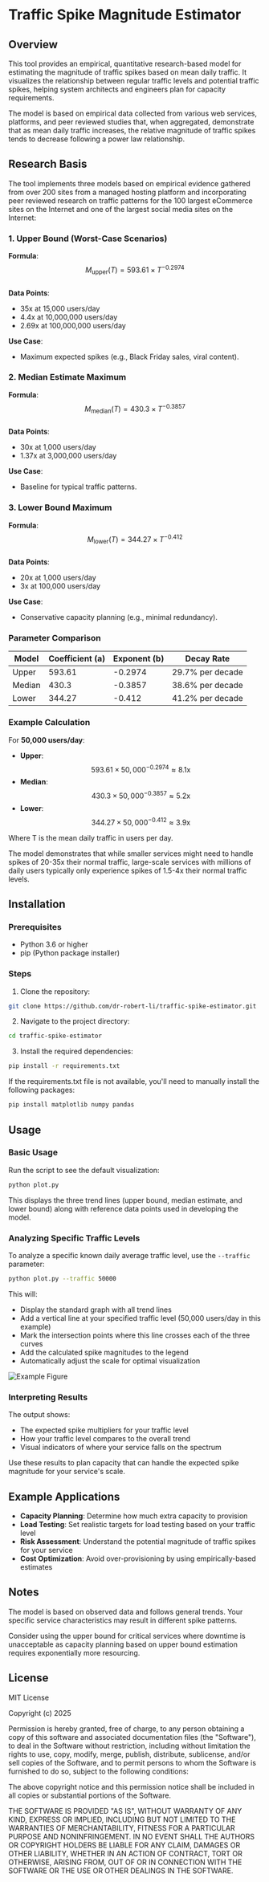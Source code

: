 # Traffic Spike Magnitude Estimator

## Overview

This tool provides an empirical, quantitative research-based model for estimating the magnitude of traffic spikes based on mean daily traffic. It visualizes the relationship between regular traffic levels and potential traffic spikes, helping system architects and engineers plan for capacity requirements.

The model is based on empirical data collected from various web services, platforms, and peer reviewed studies that, when aggregated, demonstrate that as mean daily traffic increases, the relative magnitude of traffic spikes tends to decrease following a power law relationship.

## Research Basis

The tool implements three models based on empirical evidence gathered from over 200 sites from a managed hosting platform and incorporating peer reviewed research on traffic patterns for the 100 largest eCommerce sites on the Internet and one of the largest social media sites on the Internet:

### **1. Upper Bound (Worst-Case Scenarios)**  
**Formula**:  
$$M_{\text{upper}}(T) = 593.61 \times T^{-0.2974}$$  
**Data Points**:  
- 35x at 15,000 users/day  
- 4.4x at 10,000,000 users/day  
- 2.69x at 100,000,000 users/day  

**Use Case**:  
- Maximum expected spikes (e.g., Black Friday sales, viral content).  

### **2. Median Estimate Maximum**  
**Formula**:  
$$M_{\text{median}}(T) = 430.3 \times T^{-0.3857}$$  
**Data Points**:  
- 30x at 1,000 users/day  
- 1.37x at 3,000,000 users/day  

**Use Case**:  
- Baseline for typical traffic patterns.  

### **3. Lower Bound Maximum**  
**Formula**:  
$$M_{\text{lower}}(T) = 344.27 \times T^{-0.412}$$  
**Data Points**:  
- 20x at 1,000 users/day  
- 3x at 100,000 users/day  

**Use Case**:  
- Conservative capacity planning (e.g., minimal redundancy).  

### **Parameter Comparison**  
| Model | Coefficient (a) | Exponent (b) | Decay Rate |  
|-------|---------------------|------------------|------------|  
| Upper | 593.61 | -0.2974 | 29.7% per decade |  
| Median | 430.3 | -0.3857 | 38.6% per decade |  
| Lower | 344.27 | -0.412 | 41.2% per decade |  

### **Example Calculation**  
For **50,000 users/day**:  
- **Upper**: $$593.61 \times 50,000^{-0.2974} \approx 8.1\text{x}$$  
- **Median**: $$430.3 \times 50,000^{-0.3857} \approx 5.2\text{x}$$  
- **Lower**: $$344.27 \times 50,000^{-0.412} \approx 3.9\text{x}$$  

Where T is the mean daily traffic in users per day.

The model demonstrates that while smaller services might need to handle spikes of 20-35x their normal traffic, large-scale services with millions of daily users typically only experience spikes of 1.5-4x their normal traffic levels.

## Installation

### Prerequisites
- Python 3.6 or higher
- pip (Python package installer)

### Steps

1. Clone the repository:
```bash
git clone https://github.com/dr-robert-li/traffic-spike-estimator.git
```

2. Navigate to the project directory:
```bash
cd traffic-spike-estimator
```

3. Install the required dependencies:
```bash
pip install -r requirements.txt
```

If the requirements.txt file is not available, you'll need to manually install the following packages:
```bash
pip install matplotlib numpy pandas
```

## Usage

### Basic Usage

Run the script to see the default visualization:

```bash
python plot.py
```

This displays the three trend lines (upper bound, median estimate, and lower bound) along with reference data points used in developing the model.

### Analyzing Specific Traffic Levels

To analyze a specific known daily average traffic level, use the `--traffic` parameter:

```bash
python plot.py --traffic 50000
```

This will:
- Display the standard graph with all trend lines
- Add a vertical line at your specified traffic level (50,000 users/day in this example)
- Mark the intersection points where this line crosses each of the three curves
- Add the calculated spike magnitudes to the legend
- Automatically adjust the scale for optimal visualization

![Example Figure](https://raw.githubusercontent.com/dr-robert-li/traffic-spike-estimator/refs/heads/main/example.png)

### Interpreting Results

The output shows:
- The expected spike multipliers for your traffic level
- How your traffic level compares to the overall trend
- Visual indicators of where your service falls on the spectrum

Use these results to plan capacity that can handle the expected spike magnitude for your service's scale.

## Example Applications

- **Capacity Planning**: Determine how much extra capacity to provision
- **Load Testing**: Set realistic targets for load testing based on your traffic level
- **Risk Assessment**: Understand the potential magnitude of traffic spikes for your service
- **Cost Optimization**: Avoid over-provisioning by using empirically-based estimates

## Notes

The model is based on observed data and follows general trends. Your specific service characteristics may result in different spike patterns. 

Consider using the upper bound for critical services where downtime is unacceptable as capacity planning based on upper bound estimation requires exponentially more resourcing.

## License

MIT License

Copyright (c) 2025

Permission is hereby granted, free of charge, to any person obtaining a copy
of this software and associated documentation files (the "Software"), to deal
in the Software without restriction, including without limitation the rights
to use, copy, modify, merge, publish, distribute, sublicense, and/or sell
copies of the Software, and to permit persons to whom the Software is
furnished to do so, subject to the following conditions:

The above copyright notice and this permission notice shall be included in all
copies or substantial portions of the Software.

THE SOFTWARE IS PROVIDED "AS IS", WITHOUT WARRANTY OF ANY KIND, EXPRESS OR
IMPLIED, INCLUDING BUT NOT LIMITED TO THE WARRANTIES OF MERCHANTABILITY,
FITNESS FOR A PARTICULAR PURPOSE AND NONINFRINGEMENT. IN NO EVENT SHALL THE
AUTHORS OR COPYRIGHT HOLDERS BE LIABLE FOR ANY CLAIM, DAMAGES OR OTHER
LIABILITY, WHETHER IN AN ACTION OF CONTRACT, TORT OR OTHERWISE, ARISING FROM,
OUT OF OR IN CONNECTION WITH THE SOFTWARE OR THE USE OR OTHER DEALINGS IN THE
SOFTWARE.
